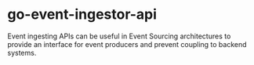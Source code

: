 # go-event-ingestor-api

Event ingesting APIs can be useful in Event Sourcing architectures to provide an interface for event producers and prevent coupling to backend systems.
